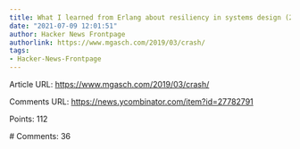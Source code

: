 ```yaml
---
title: What I learned from Erlang about resiliency in systems design (2019)
date: "2021-07-09 12:01:51"
author: Hacker News Frontpage
authorlink: https://www.mgasch.com/2019/03/crash/
tags:
- Hacker-News-Frontpage
---
```


<p>Article URL: <a href="https://www.mgasch.com/2019/03/crash/">https://www.mgasch.com/2019/03/crash/</a></p>
<p>Comments URL: <a href="https://news.ycombinator.com/item?id=27782791">https://news.ycombinator.com/item?id=27782791</a></p>
<p>Points: 112</p>
<p># Comments: 36</p>
